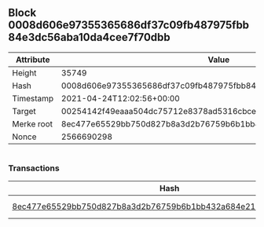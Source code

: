 ## Block 0008d606e97355365686df37c09fb487975fbb84e3dc56aba10da4cee7f70dbb

Attribute | Value
--- | ---
Height | 35749
Hash | 0008d606e97355365686df37c09fb487975fbb84e3dc56aba10da4cee7f70dbb
Timestamp | 2021-04-24T12:02:56+00:00
Target | 00254142f49eaaa504dc75712e8378ad5316cbcead634704b3734b6271167cc4
Merke root | 8ec477e65529bb750d827b8a3d2b76759b6b1bb432a684e214dc91a35f6dd1a8
Nonce | 2566690298

```

```

### Transactions

Hash | Amount
--- | ---
[8ec477e65529bb750d827b8a3d2b76759b6b1bb432a684e214dc91a35f6dd1a8](8ec477e65529bb750d827b8a3d2b76759b6b1bb432a684e214dc91a35f6dd1a8.md) | 10.00000000 SKEPTI 
